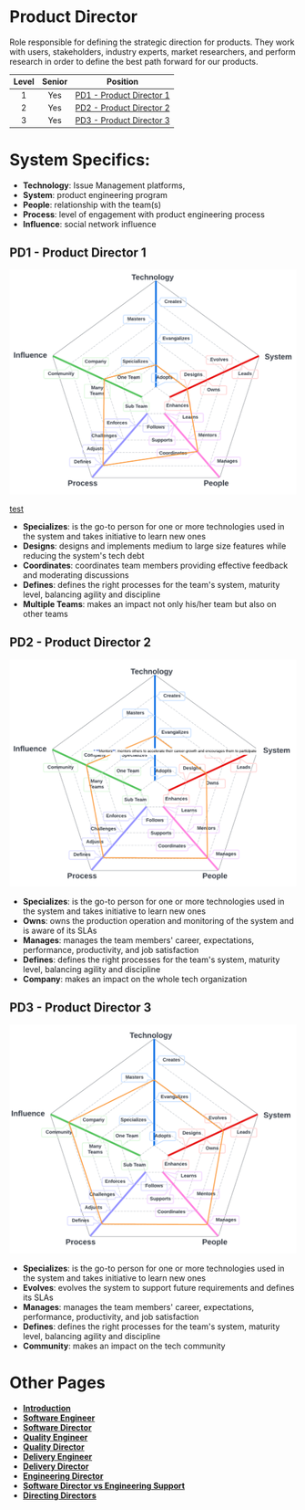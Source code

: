 # Product Director

Role responsible for defining the strategic direction for products. They work with users, stakeholders, industry experts, market researchers, and perform research in order to define the best path forward for our products.

| Level | Senior | Position |
| :---: | :---: | :---: |
| 1 | Yes | [PD1 - Product Director 1](#tpm1---product-director-1) |
| 2 | Yes | [PD2 - Product Director 2](#tpm2---product-director-2) |
| 3 | Yes | [PD3 - Product Director 3](#tpm3---product-director-3) |

# System Specifics:
* **Technology**: Issue Management platforms,  
* **System**: product engineering program
* **People**: relationship with the team(s)
* **Process**: level of engagement with product engineering process
* **Influence**: social network influence

## PD1 - Product Director 1

![System Dimensions](charts/Layr-Engineering-Path-PD1.png "Product Director 1")

[test](READMNE.md#technology)
* **Specializes**: is the go-to person for one or more technologies used in the system and takes initiative to learn new ones
* **Designs**: designs and implements medium to large size features while reducing the system's tech debt
* **Coordinates**: coordinates team members providing effective feedback and moderating discussions
* **Defines**: defines the right processes for the team's system, maturity level, balancing agility and discipline
* **Multiple Teams**: makes an impact not only his/her team but also on other teams

## PD2 - Product Director 2

![System Dimensions](charts/Layr-Engineering-Path-PD2.png "Product Director 2")

* **Specializes**: is the go-to person for one or more technologies used in the system and takes initiative to learn new ones
* **Owns**: owns the production operation and monitoring of the system and is aware of its SLAs
* **Manages**: manages the team members' career, expectations, performance, productivity, and job satisfaction
* **Defines**: defines the right processes for the team's system, maturity level, balancing agility and discipline
* **Company**: makes an impact on the whole tech organization

## PD3 - Product Director 3

![System Dimensions](charts/Layr-Engineering-Path-PD3.png "Product Director 3")

* **Specializes**: is the go-to person for one or more technologies used in the system and takes initiative to learn new ones
* **Evolves**: evolves the system to support future requirements and defines its SLAs
* **Manages**: manages the team members' career, expectations, performance, productivity, and job satisfaction
* **Defines**: defines the right processes for the team's system, maturity level, balancing agility and discipline
* **Community**: makes an impact on the tech community

# Other Pages
* [**Introduction**](README.md)
* [**Software Engineer**](Software-Engineer.md)
* [**Software Director**](Software-Director.md) 
* [**Quality Engineer**](Quality-Engineer.md)
* [**Quality Director**](Quality-Director.md)
* [**Delivery Engineer**](Delivery-Engineer.md)
* [**Delivery Director**](Delivery-Director.md)
* [**Engineering Director**](Engineering-Director.md)
* [**Software Director vs Engineering Support**](Comparison-Software-Director-Engineering-Director.md)
* [**Directing Directors**](Directing-Directors.md)